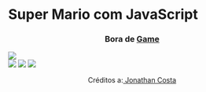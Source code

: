 <h1 align="left">Super Mario com JavaScript</h1>
   
<h3 align="center">Bora de <a href="https://devrailan.github.io/Super-Mario.github.io/">Game</a></h3>   
<img src="https://cdn.discordapp.com/attachments/876799799255531523/999749650816970852/mariogame.png">
<div inline:block>
    <img src="https://img.shields.io/badge/html5-%23E34F26.svg?style=for-the-badge&logo=html5&logoColor=white" />
    <img src="https://img.shields.io/badge/css3-%231572B6.svg?style=for-the-badge&logo=css3&logoColor=white" />
    <img src="https://img.shields.io/badge/javascript-%23323330.svg?style=for-the-badge&logo=javascript&logoColor=%23F7DF1E" />
</div>
<p align="center">Créditos a:<a href="https://youtu.be/4WDCv1O13AY"> 
Jonathan Costa</a></p>
